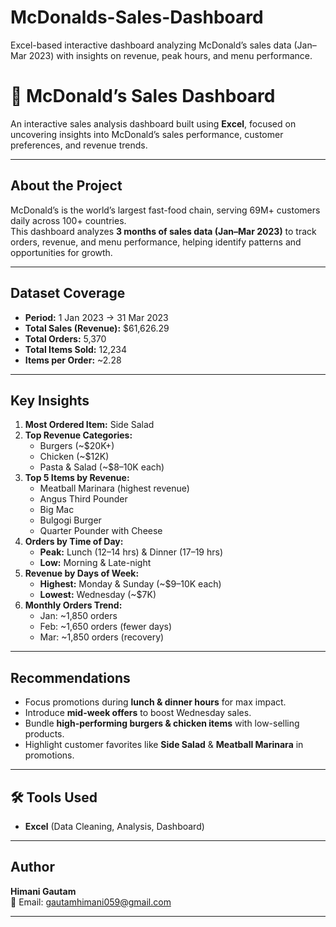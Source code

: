 # McDonalds-Sales-Dashboard
Excel-based interactive dashboard analyzing McDonald’s sales data (Jan–Mar 2023) with insights on revenue, peak hours, and menu performance.
# 🍔 McDonald’s Sales Dashboard

An interactive sales analysis dashboard built using **Excel**, focused on uncovering insights into McDonald’s sales performance, customer preferences, and revenue trends.

---

##  About the Project
McDonald’s is the world’s largest fast-food chain, serving 69M+ customers daily across 100+ countries.  
This dashboard analyzes **3 months of sales data (Jan–Mar 2023)** to track orders, revenue, and menu performance, helping identify patterns and opportunities for growth.

---

##  Dataset Coverage
- **Period:** 1 Jan 2023 → 31 Mar 2023  
- **Total Sales (Revenue):** $61,626.29  
- **Total Orders:** 5,370  
- **Total Items Sold:** 12,234  
- **Items per Order:** ~2.28  

---

##  Key Insights
1. **Most Ordered Item:** Side Salad  
2. **Top Revenue Categories:**
   - Burgers (~$20K+)  
   - Chicken (~$12K)  
   - Pasta & Salad (~$8–10K each)  
3. **Top 5 Items by Revenue:**
   - Meatball Marinara (highest revenue)  
   - Angus Third Pounder  
   - Big Mac  
   - Bulgogi Burger  
   - Quarter Pounder with Cheese  
4. **Orders by Time of Day:**
   - **Peak:** Lunch (12–14 hrs) & Dinner (17–19 hrs)  
   - **Low:** Morning & Late-night  
5. **Revenue by Days of Week:**
   - **Highest:** Monday & Sunday (~$9–10K each)  
   - **Lowest:** Wednesday (~$7K)  
6. **Monthly Orders Trend:**
   - Jan: ~1,850 orders  
   - Feb: ~1,650 orders (fewer days)  
   - Mar: ~1,850 orders (recovery)  

---

##  Recommendations
- Focus promotions during **lunch & dinner hours** for max impact.  
- Introduce **mid-week offers** to boost Wednesday sales.  
- Bundle **high-performing burgers & chicken items** with low-selling products.  
- Highlight customer favorites like **Side Salad** & **Meatball Marinara** in promotions.  

---

## 🛠 Tools Used
- **Excel** (Data Cleaning, Analysis, Dashboard)  

---

##  Author
**Himani Gautam**  
📧 Email: gautamhimani059@gmail.com  

---
